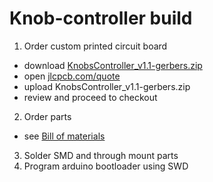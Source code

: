 # Knob-controller build
1. Order custom printed circuit board
  * download [KnobsController_v1.1-gerbers.zip](KnobsController_v1.1-gerbers.zip)
  * open [jlcpcb.com/quote](https://jlcpcb.com/quote)
  * upload KnobsController_v1.1-gerbers.zip
  * review and proceed to checkout
2. Order parts
  * see [Bill of materials](Bill-of-materials.md)
3. Solder SMD and through mount parts
4. Program arduino bootloader using SWD 
